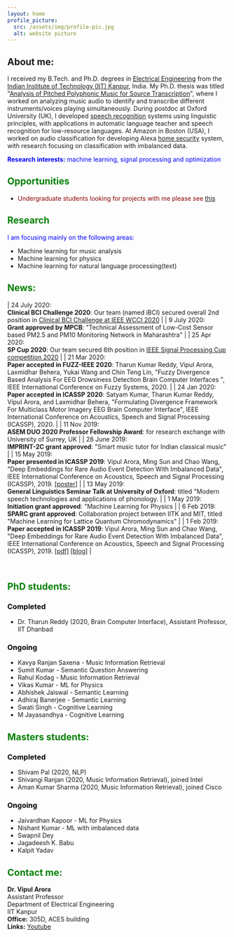 ```yaml
---
layout: home
profile_picture:
  src: /assets/img/profile-pic.jpg
  alt: website picture
---
```

## About me: 
I received my B.Tech. and Ph.D. degrees in [<ins>Electrical Engineering</ins>](http://www.iitk.ac.in/ee/) from the [<ins>Indian Institute of Technology (IIT) Kanpur</ins>](http://www.iitk.ac.in/), India. My Ph.D. thesis was titled "[<ins>Analysis of Pitched Polyphonic Music for Source Transcription</ins>](https://drive.google.com/file/d/0By8wZfM49Y2ScC1vc2lVX0I1c1U/view)", where I worked on analyzing music audio to identify and transcribe different instruments/voices playing simultaneously. During postdoc at Oxford University (UK), I developed [<ins>speech recognition</ins>](https://www.youtube.com/watch?v=Tgr3Y_U9BsQ) systems using linguistic principles, with applications in automatic language teacher and speech recognition for low-resource languages. At Amazon in Boston (USA), I worked on audio classification for developing Alexa [<ins>home security</ins>](https://www.theverge.com/2018/9/20/17883428/amazon-alexa-guard-alarm-ring-smart-home-security-price) system, with research focusing on classification with imbalanced data.

<span style="color: blue"><b>Research interests:</b> machine learning, signal processing and optimization</span>


## <span style="color: Green">Opportunities</span>
 - <span style="color: DarkRed">Undergraduate students looking for projects with me please see [<ins>this</ins>](https://iitk-my.sharepoint.com/:w:/g/personal/vipular_iitk_ac_in/Eb4MuskFBA9HlN2erjHe40IBivflK4v7Dj1ZNRdYX8id6A?rtime=E22O2beh2Eg)</span>


## <span style="color: green">Research</span>

<span style="color: blue">I am focusing mainly on the following areas:</span>                                                                                          
- Machine learning for music analysis                 
- Machine learning for physics                            
- Machine learning for natural language processing(text)


## <span style="color: Green">News:</span>  

| 24 July 2020: <br>**Clinical BCI Challenge 2020**: Our team (named iBCI) secured overall 2nd position in [Clinical BCI Challenge at IEEE WCCI 2020](https://sites.google.com/view/bci-comp-wcci/) |
| 9 July 2020: <br>**Grant approved by MPCB**: "Technical Assessment of Low-Cost Sensor based PM2.5 and PM10 Monitoring Network in Maharashtra" |
| 25 Apr 2020: <br>**SP Cup 2020**: Our team secured 6th position in [IEEE Signal Processing Cup competition 2020](https://signalprocessingsociety.org/community-involvement/signal-processing-cup) |
| 21 Mar 2020: <br>**Paper accepted in FUZZ-IEEE 2020**: Tharun Kumar Reddy, Vipul Arora, Laxmidhar Behera, Yukai Wang and Chin Teng Lin, "Fuzzy Divergence Based Analysis For EEG Drowsiness Detection Brain Computer Interfaces ", IEEE International Conference on Fuzzy Systems, 2020. |
| 24 Jan 2020:<br>**Paper accepted in ICASSP 2020**: Satyam Kumar, Tharun Kumar Reddy, Vipul Arora, and Laxmidhar Behera, "Formulating Divergence Framework For Multiclass Motor Imagery EEG Brain Computer Interface", IEEE International Conference on Acoustics, Speech and Signal Processing (ICASSP), 2020. |
| 11 Nov 2019:<br>**ASEM DUO 2020 Professor Fellowship Award**: for research exchange with University of Surrey, UK |
| 28 June 2019:<br>**IMPRINT-2C grant approved**: "Smart music tutor for Indian classical music" |
| 15 May 2019:<br>**Paper presented in ICASSP 2019**: Vipul Arora, Ming Sun and Chao Wang, "Deep Embeddings for Rare Audio Event Detection With Imbalanced Data", IEEE International Conference on Acoustics, Speech and Signal Processing (ICASSP), 2019. [[poster]](https://sigport.org/sites/default/files/docs/POSTER_vipul_0.pdf) |
| 13 May 2019:<br>**General Linguistics Seminar Talk at University of Oxford**: titled "Modern speech technologies and applications of phonology. |
| 1 May 2019:<br>**Initiation grant approved**: "Machine Learning for Physics |
| 6 Feb 2019: <br>**SPARC grant approved**: Collaboration project between IITK and MIT, titled "Machine Learning for Lattice Quantum Chromodynamics" |
| 1 Feb 2019:<br>**Paper accepted in ICASSP 2019**: Vipul Arora, Ming Sun and Chao Wang, "Deep Embeddings for Rare Audio Event Detection With Imbalanced Data", IEEE International Conference on Acoustics, Speech and Signal Processing (ICASSP), 2019. [[pdf]](https://drive.google.com/file/d/1Z7wCbKnz1YqvVVmQF40FeXUGIrpkgY3t/view) [[blog]](https://www.amazon.science/blog/to-correct-imbalances-in-training-data-dont-oversample-cluster) |

<br/>

## <span style="color: Green">PhD students:</span>


### <span style="color: Black">Completed</span>

* Dr. Tharun Reddy (2020, Brain Computer Interface), Assistant Professor, IIT Dhanbad

### <span style="color: Black">Ongoing</span>

* Kavya Ranjan Saxena - Music Information Retrieval
* Sumit Kumar - Semantic Question Answering
* Rahul Kodag - Music Information Retrieval
* Vikas Kumar - ML for Physics
* Abhishek Jaiswal - Semantic Learning
* Adhiraj Banerjee - Semantic Learning
* Swati Singh - Cognitive Learning
* M Jayasandhya - Cognitive Learning

## <span style="color: Green">Masters students:</span>

### <span style="color: Black">Completed</span>

* Shivam Pal (2020, NLP)
* Shivangi Ranjan (2020, Music Information Retrieval), joined Intel
* Aman Kumar Sharma (2020, Music Information Retrieval), joined Cisco

### <span style="color: Black">Ongoing</span>

* Jaivardhan Kapoor - ML for Physics
* Nishant Kumar - ML with imbalanced data
* Swapnil Dey
* Jagadeesh K. Babu
* Kalpit Yadav


## <span style="color: Green">Contact me:</span>
**Dr. Vipul Arora**
<br>Assistant Professor
<br>Department of Electrical Engineering
<br>IIT Kanpur
<br>**Office:** 305D, ACES building 
<br>**Links:** [Youtube](https://www.youtube.com/channel/UCkbiCBHj4DrTo2SXboR7fOw)




